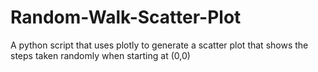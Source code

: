 # Random-Walk-Scatter-Plot
A python script that uses plotly to generate a scatter plot that shows the steps taken randomly when starting at (0,0)
